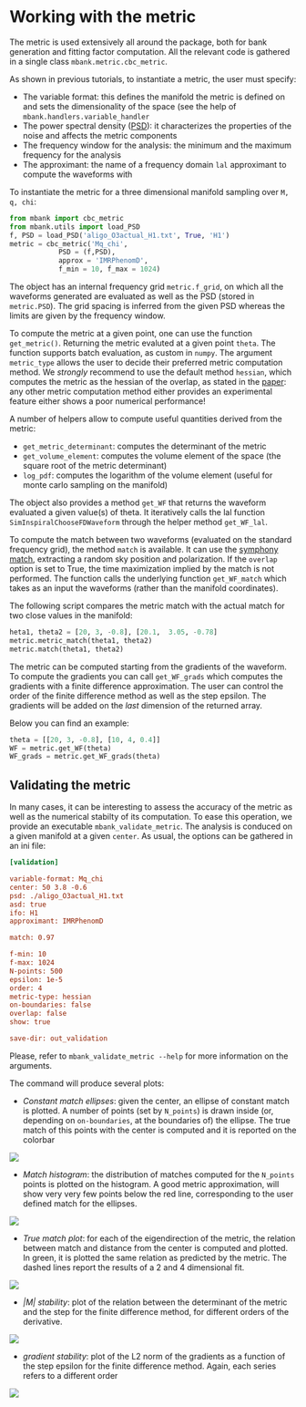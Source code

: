 Working with the metric
=======================

The metric is used extensively all around the package, both for bank generation and fitting factor computation.
All the relevant code is gathered in a single class ```mbank.metric.cbc_metric```.

As shown in previous tutorials, to instantiate a metric, the user must specify:

- The variable format: this defines the manifold the metric is defined on and sets the dimensionality of the space (see the help of ```mbank.handlers.variable_handler```
- The power spectral density ([PSD](https://dcc.ligo.org/LIGO-T2000012/public)): it characterizes the properties of the noise and affects the metric components
- The frequency window for the analysis: the minimum and the maximum frequency for the analysis
- The approximant: the name of a frequency domain `lal` approximant to compute the waveforms with

To instantiate the metric for a three dimensional manifold sampling over `M, q, chi`:

```Python
from mbank import cbc_metric
from mbank.utils import load_PSD
f, PSD = load_PSD('aligo_O3actual_H1.txt', True, 'H1')
metric = cbc_metric('Mq_chi',
			PSD = (f,PSD),
			approx = 'IMRPhenomD',
			f_min = 10, f_max = 1024)
```

The object has an internal frequency grid `metric.f_grid`, on which all the waveforms generated are evaluated as well as the PSD (stored in `metric.PSD`). The grid spacing is inferred from the given PSD whereas the limits are given by the frequency window.

To compute the metric at a given point, one can use the function ```get_metric()```. Returning the metric evaluted at a given point ```theta```. The function supports batch evaluation, as custom in `numpy`.
The argument `metric_type` allows the user to decide their preferred metric computation method. We _strongly_ recommend to use the default method `hessian`, which computes the metric as the hessian of the overlap, as stated in the [paper](linktoourpaper): any other metric computation method either provides an experimental feature either shows a poor numerical performance!

A number of helpers allow to compute useful quantities derived from the metric:

- ```get_metric_determinant```: computes the determinant of the metric
- ```get_volume_element```: computes the volume element of the space (the square root of the metric determinant)
- ```log_pdf```: computes the logarithm of the volume element (useful for monte carlo sampling on the manifold)

The object also provides a method ```get_WF``` that returns the waveform evaluated a given value(s) of theta. It iteratively calls the lal function ```SimInspiralChooseFDWaveform``` through the helper method ```get_WF_lal```.

To compute the match between two waveforms (evaluated on the standard frequency grid), the method ```match``` is available.
It can use the [symphony match](https://arxiv.org/abs/1709.09181), extracting a random sky position and polarization.
If the ```overlap``` option is set to True, the time maximization implied by the match is not performed.
The function calls the underlying function ```get_WF_match``` which takes as an input the waveforms (rather than the manifold coordinates).

The following script compares the metric match with the actual match for two close values in the manifold:

```Python
heta1, theta2 = [20, 3, -0.8], [20.1,  3.05, -0.78]
metric.metric_match(theta1, theta2)
metric.match(theta1, theta2)
```

The metric can be computed starting from the gradients of the waveform. To compute the gradients you can call ```get_WF_grads``` which computes the gradients with a finite difference approximation. The user can control the order of the finite difference method as well as the step epsilon.
The gradients will be added on the _last_ dimension of the returned array.

Below you can find an example:

```Python
theta = [[20, 3, -0.8], [10, 4, 0.4]]
WF = metric.get_WF(theta)
WF_grads = metric.get_WF_grads(theta)
```

## Validating the metric

In many cases, it can be interesting to assess the accuracy of the metric as well as the numerical stabilty of its computation.
To ease this operation, we provide an executable `mbank_validate_metric`. The analysis is conduced on a given manifold at a given `center`. As usual, the options can be gathered in an ini file:

```ini
[validation]

variable-format: Mq_chi
center: 50 3.8 -0.6
psd: ./aligo_O3actual_H1.txt
asd: true
ifo: H1
approximant: IMRPhenomD

match: 0.97

f-min: 10
f-max: 1024
N-points: 500
epsilon: 1e-5
order: 4
metric-type: hessian
on-boundaries: false
overlap: false
show: true

save-dir: out_validation
```

Please, refer to `mbank_validate_metric --help` for more information on the arguments.

The command will produce several plots:

- _Constant match ellipses_: given the center, an ellipse of constant match is plotted. A number of points (set by `N_points`) is drawn inside (or, depending on `on-boundaries`, at the boundaries of) the ellipse. The true match of this points with the center is computed and it is reported on the colorbar

![](../img/ellipses.png)

- _Match histogram_: the distribution of matches computed for the `N_points` points is plotted on the histogram. A good metric approximation, will show very very few points below the red line, corresponding to the user defined match for the ellipses.

![](../img/validation_hist.png)

- _True match plot_: for each of the eigendirection of the metric, the relation between match and distance from the center is computed and plotted. In green, it is plotted the same relation as predicted by the metric. The dashed lines report the results of a 2 and 4 dimensional fit.

![](../img/parabolae.png)

- _|M| stability_: plot of the relation between the determinant of the metric and the step for the finite difference method, for different orders of the derivative.

![](../img/epsilon_det.png)

- _gradient stability_: plot of the L2 norm of the gradients as a function of the step epsilon for the finite difference method. Again, each series refers to a different order

![](../img/epsilon_grad_norm.png)












